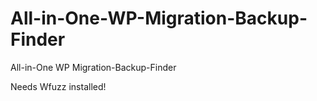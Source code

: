 # All-in-One-WP-Migration-Backup-Finder
All-in-One WP Migration-Backup-Finder

Needs Wfuzz installed!
